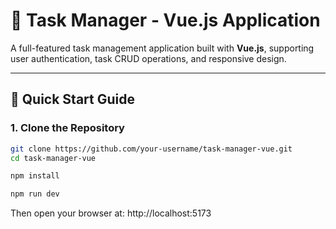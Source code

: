 # 📝 Task Manager - Vue.js Application

A full-featured task management application built with **Vue.js**, supporting user authentication, task CRUD operations, and responsive design.

---

## 🚀 Quick Start Guide

### 1. Clone the Repository

```bash
git clone https://github.com/your-username/task-manager-vue.git
cd task-manager-vue

npm install

npm run dev
```
Then open your browser at: http://localhost:5173